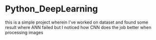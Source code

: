# Python_DeepLearning

this is a simple project wherein I've worked on dataset and found some result where ANN failed but I noticed how CNN does the job better when processing images
